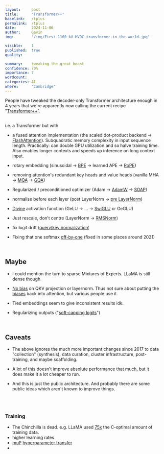 ```yaml
---
layout:     post
title:      "Transformer++"
baselink:   /tplus
permalink:  /tplus
date:       2024-11-06
author:     Gavin   
img:        "/img/First-1100 kV-HVDC-transformer-in-the-world.jpg"

visible:    1
published:  true
quality:    

summary:    tweaking the great beast
confidence: 70%
importance: 7
wordcount:  
categories: AI
where:      "Cambridge"
---
```


People have tweaked the decoder-only Transformer architecture enough in 4 years that we're apparently now calling the current recipe "[Transformer++](https://x.com/gneubig/status/1733142142405472295)".

<br>
i.e. a Transformer but with 

- a fused attention implementation (the scaled dot-product backend -> [FlashAttention](https://arxiv.org/abs/2205.14135)). Subquadratic memory complexity in input sequence length. Practically: can double GPU utilization and so halve training time. Also enables longer contexts and speeds up inference on long context input.
<!-- fusing the softmax operation and the weighted sum of  V directly in the kernel -->

- rotary embedding (sinusoidal -> [BPE](https://huggingface.co/learn/nlp-course/en/chapter6/5) -> learned APE -> [RoPE](https://blog.eleuther.ai/rotary-embeddings/))

- removing attention's redundant key heads and value heads  (vanilla MHA -> [MQA](https://arxiv.org/abs/1911.02150) -> [GQA](https://arxiv.org/abs/2305.13245))

- Regularized / preconditioned optimizer (Adam -> [AdamW](https://arxiv.org/abs/1711.05101v3) -> [SOAP](https://arxiv.org/abs/2409.11321))

- normalise before each layer (post LayerNorm -> [pre LayerNorm](https://arxiv.org/pdf/2002.04745))

- [Divine](https://stackoverflow.com/questions/79047727/how-to-implement-swiglu-activation-why-does-swiglu-takes-in-two-tensors) activation function (GeLU -> ... -> [SwiGLU](https://jcarlosroldan.com/post/348/what-is-swiglu) or GeGLU)

- Just rescale, don't centre (LayerNorm -> [RMSNorm](https://arxiv.org/abs/1910.07467))

- fix logit drift ([query/key normalization](https://arxiv.org/pdf/2302.05442))
    
- Fixing that one softmax <a href="https://www.evanmiller.org/attention-is-off-by-one.html">off-by-one</a> (fixed in some places around 2021)
	

<!-- SWA
    https://amaarora.github.io/posts/2024-07-04%20SWA.html -->

<br>

## Maybe

* I could mention the turn to sparse Mixtures of Experts. LLaMA is still dense though.

* [No bias](https://arxiv.org/abs/2204.02311) on QKV projection or layernorm. Thus not sure about putting the [biases](https://github.com/ofirpress/attention_with_linear_biases/#faq) back into attention, but various people use it.

* Tied embeddings seem to give inconsistent results idk.

* Regularizing outputs ("[soft-capping logits](https://huggingface.co/blog/gemma2#soft-capping-and-attention-implementations)")


<br>

## Caveats

* The above ignores the much more important changes since 2017 to data "collection" (synthesis), data curation, cluster infrastructure, post-training, and maybe scaffolding. 

* A lot of this doesn't improve absolute performance that much, but it does make it a lot cheaper to run.


* And this is just the public architecture. And probably there are some public ideas which aren't known to improve things. 


<br><br>

<div class="accordion">
    <h3>Training</h3>
    <div>
        <ul>
            <li>The Chinchilla is dead. e.g. LLaMA used <a href="https://tmychow.substack.com/p/three-kuhnian-revolutions-in-ml-training">75x</a> the C-optimal amount of training data.</li>
            <li>higher learning rates</li>
            <li><a href="https://arxiv.org/abs/2203.03466 ">muP</a> <a href="https://arxiv.org/abs/2407.05872">hyperparameter transfer</a></li>
            <li></li>
        </ul>
    </div>
</div>
